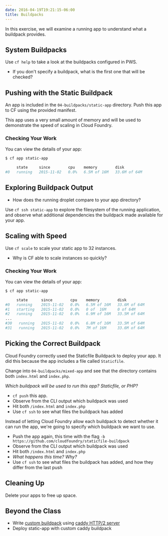 ```yaml
---
date: 2016-04-19T19:21:15-06:00
title: Buildpacks
---
```


In this exercise, we will examine a running app to understand what a buildpack provides.

## System Buildpacks

Use `cf help` to take a look at the buildpacks configured in PWS.  

* If you don't specify a buildpack, what is the first one that will be checked?


## Pushing with the Static Buildpack

An app is included in the `04-buildpacks/static-app` directory.  Push this app to CF using the provided manifest.

This app uses a very small amount of memory and will be used to demonstrate the speed of scaling in Cloud Foundry.

### Checking Your Work

You can view the details of your app:

```sh
$ cf app static-app

     state     since        cpu    memory        disk
#0   running   2015-11-02   0.0%   6.5M of 16M   33.6M of 64M
```

## Exploring Buildpack Output

* How does the running droplet compare to your app directory?

Use `cf ssh static-app` to explore the filesystem of the running application, and observe what additional dependencies
the buildpack made available for your app.

## Scaling with Speed

Use `cf scale` to scale your static app to 32 instances.  

* Why is CF able to scale instances so quickly?


### Checking Your Work

You can view the details of your app:

```sh
$ cf app static-app

     state      since        cpu    memory        disk
#0   running    2015-11-02   0.0%   6.5M of 16M   33.6M of 64M
#1   starting   2015-11-02   0.0%   0 of  16M     0 of 64M
#2   running    2015-11-02   0.0%   6.9M of 16M   33.5M of 64M
...
#30   running   2015-11-02   0.0%   6.8M of 16M   33.5M of 64M
#31   running   2015-11-02   0.0%   7M of 16M     33.6M of 64M
```


## Picking the Correct Buildpack

Cloud Foundry correctly used the Staticfile Buildpack to deploy your app. It did this because the app includes a file 
called `Staticfile`.

Change into `04-buildpacks/mixed-app` and see that the directory contains both `index.html` and `index.php`. 

_Which buildpack will be used to run this app? Staticfile, or PHP?_

* `cf push` this app.
* Observe from the CLI output which buildpack was used
* Hit both `/index.html` and `index.php`
* Use `cf ssh` to see what files the buildpack has added

Instead of letting Cloud Foundry allow each buildpack to detect whether it can run the app, we're going to specify which buildpack we want to use.

* Push the app again, this time with the flag `-b https://github.com/cloudfoundry/staticfile-buildpack`
* Observe from the CLI output which buildpack was used
* Hit both `/index.html` and `index.php`
* _What happens this time? Why?_
* Use `cf ssh` to see what files the buildpack has added, and how they differ from the last push


## Cleaning Up

Delete your apps to free up space.

## Beyond the Class

  * Write [custom buildpack](https://docs.cloudfoundry.org/buildpacks/custom.html) using [caddy HTTP/2 server](https://caddyserver.com/)
  * Deploy static-app with custom caddy buildpack

